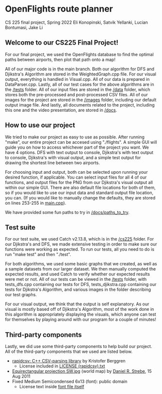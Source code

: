 # OpenFlights route planner

CS 225 final project, Spring 2022
Eli Konopinski, Satvik Yellanki, Lucian Bontumasi, Jake Li

## Welcome to our CS225 Final Project!
For our final project, we used the OpenFlights database to find the optimal paths between airports, then plot that path onto a map!

All of our major code is in the main branch. Both our algorithm for DFS and Djikstra's Algorithm are stored in the WeightedGraph.cpp file. For our visual output, everything is handled in Visual.cpp. All of our data is prepared in DataParser.cpp. Lastly, all of our test cases for the above algorithms are in the [/tests](/tests) folder. All of our input files are stored in the [/data](/data) folder, which stores both the pre-processed and post-processed CSV files. All of our images for the project are stored in the [/images](/images) folder, including our default output image file. And lastly, all documents related to the project, including this one and the video presentation, are stored in [/docs](/docs).

## How to use our project
We tried to make our project as easy to use as possible. After running "make", our entire project can be accesed using "./flights". A simple GUI will guide you on how to access whichever part of the project you want. We have 4 options. DFS with text output to console, Djikstra's with text output to console, Djikstra's with visual output, and a simple test output for drawing the shortest line between two airports.

For choosing input and output, both can be selected upon running your desired function, if applicable. You can select input files for all 4 of our functions, and output files for the PNG from our Djikstra's visual output all within our simple GUI. There are also default file locations for both of them, so if you would like to use our input data and standard output file location, you can. (If you would like to manually change the defaults, they are stored on lines 253-255 in [main.cpp](/main.cpp#L253)).

We have provided some fun paths to try in [/docs/paths_to_try](/docs/paths_to_try.md).

## Test suite
For our test suite, we used Catch v2.13.8, which is in the [/cs225](/cs225) folder. For our Djikstra's and DFS, we made extensive testing in order to make sure our functions were working as expected. To run our tests, all you need to do is run "make test" and then "./test". 

For both algorithms, we used some basic graphs that we created, as well as a sample datasets from our larger dataset. We then manually computed the expected results, and used Catch to verify whether our expected results were met or not. All of our tests can be viewed in the [/tests](/tests) folder, with tests_dfs.cpp containing our tests for DFS, tests_djikstra.cpp containing our tests for Djikstra's Algorithm, and various images in the folder describing our test graphs. 

For our visual output, we think that the output is self explanatory. As our visual is mostly based off of Djikstra's Algorithm, most of the work done in this algorithm is appropriately displaying the visuals, which anyone can test for themselves by playing around with our program for a couple of minutes!

## Third-party components
Lastly, we did use some third-party components to help build our project. All of the third-party components that we used are listed below.

- [rapidcsv: C++ CSV-parsing library](https://github.com/d99kris/rapidcsv) by Kristofer Berggren
	- License included in [LICENSE (rapidcsv).txt](LICENSE%20(rapidcsv).txt)
- [Equirectangular projection SW.jpg](https://commons.wikimedia.org/wiki/File:Equirectangular_projection_SW.jpg) (world map) by [Daniel R. Strebe](https://commons.wikimedia.org/wiki/User:Strebe), 15 Aug 2011
- Fixed Medium Semicondensed 6x13 (font): public domain
	- License text inside [font file itself](fonts/fixed-6x13.bdf)
